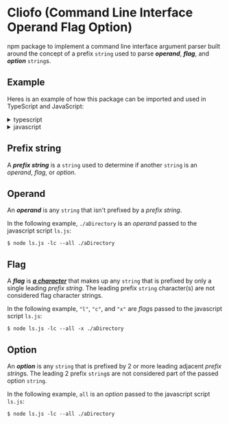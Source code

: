 # Cliofo (Command Line Interface Operand Flag Option)

 npm package to implement a command line interface argument parser built around
 the concept of a prefix `string` used to parse  ***operand***, ***flag***, and
 ***option*** `string`s.

## Example

Heres is an example of how this package can be imported and used in TypeScript
and JavaScript:

<details>
  <summary>typescript</summary>

```typescript
import {Cliofo, parseStrings} from "Cliofo";

/*
* The parseStrings function gets passed a prefix string and then string
* arguments to parse into operands, flags, and options based on the provided
* prefix string. For the sake of this example, an array of strings is passed
* in place of where command line arguments could be passed;
*/
const cliofo: Cliofo = parseStrings("-", ["-foo", "--bar", "--baz", "-ao", "./a/path"]

console.log(cliofo.toJsonObj());

// The above statement would print the following object:
{
    operand: {
        strings: [ './a/path' ],
        counts: Map(1) { './a/path' => 1 },
        indexes: Map(1) { './a/path' => [ 4 ] }
    },
    flag: {
        strings: [ 'f', 'o', 'o', 'a', 'o' ],
        counts: Map(3) {
            'f' => 1,
            'o' => 3,
            'a' => 1
        },
        indexes: Map(3) {
            'f' => [ 0 ],
            '0' => [ 0, 3 ],
            'a' => [ 3 ]
        }
    },
    option: {
        strings: [ 'bar', 'baz' ],
        counts: Map(2) { 'bar' => 1, 'baz' => 1 },
        indexes: Map(2) { 'bar' => [ 1 ], 'baz' => [ 2 ] }
    }
}

```

</details>

<details>
  <summary>javascript</summary>

```javascript
import parseStrings from "Cliofo";

/*
* The parseStrings function gets passed a prefix string and then string
* arguments to parse into operands, flags, and options based on the provided
* prefix string. For the sake of this example, an array of strings is passed
* in place of where command line arguments could be passed;
*/
const cliofo = parseStrings("-", ["-foo", "--bar", "--baz", "-ao", "./a/path"]

console.log(cliofo.toJsonObj());

// The above statement would print the following object:
{
    operand: {
        strings: [ './a/path' ],
        counts: Map(1) { './a/path' => 1 },
        indexes: Map(1) { './a/path' => [ 4 ] }
    },
    flag: {
        strings: [ 'f', 'o', 'o', 'a', 'o' ],
        counts: Map(3) {
            'f' => 1,
            'o' => 3,
            'a' => 1
        },
        indexes: Map(3) {
            'f' => [ 0 ],
            '0' => [ 0, 3 ],
            'a' => [ 3 ]
        }
    },
    option: {
        strings: [ 'bar', 'baz' ],
        counts: Map(2) { 'bar' => 1, 'baz' => 1 },
        indexes: Map(2) { 'bar' => [ 1 ], 'baz' => [ 2 ] }
    }
}

```

</details>

## Prefix string

A ***prefix string*** is a `string` used to determine if another `string` is an
*operand*, *flag*, or *option*.

## Operand

An ***operand*** is any `string` that isn't prefixed by a *prefix string*.

In the following example, `./aDirectory` is an *operand* passed to the
javascript script `ls.js`:

```shell
$ node ls.js -lc --all ./aDirectory
```

## Flag

A ***flag*** is <u>***a character***</u> that makes up any `string` that is
prefixed by only a single leading *prefix string*. The leading prefix `string`
character(s) are not considered flag character strings.

In the following example, `"l"`,  `"c"`, and `"x"` are *flag*s passed to the
javascript script `ls.js`:

```shell
$ node ls.js -lc --all -x ./aDirectory
```

## Option

An ***option*** is any `string` that is prefixed by 2 or more leading adjacent
*prefix string*s. The leading 2 prefix `string`s are not considered part of the
passed option `string`.

In the following example, `all` is an *option* passed to the
javascript script `ls.js`:

```shell
$ node ls.js -lc --all ./aDirectory
```
